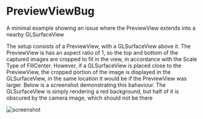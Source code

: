 # PreviewViewBug

A minimal example showing an issue where the PreviewView extends into a nearby GLSurfaceView

The setup consists of a PreviewView, with a GLSurfaceView above it. The PreviewView is has an aspect ratio of 1, so the top and bottom of the captured images are cropped to fit in the view, in accordance with the Scale Type of FillCenter. However, if a GLSurfaceView is placed close to the PreviewView, the cropped portion of the image is displayed in the GLSurfaceView, in the same location it would be if the PreviewView was larger. Below is a screenshot demonstrating this bahaviour. The GLSurfaceView is simply rendering a red background, but half of it is obscured by the camera image, which should not be there

![screenshot](https://user-images.githubusercontent.com/17104216/184593908-af70064c-4b1c-414c-98e6-7fcc938b9710.png)

